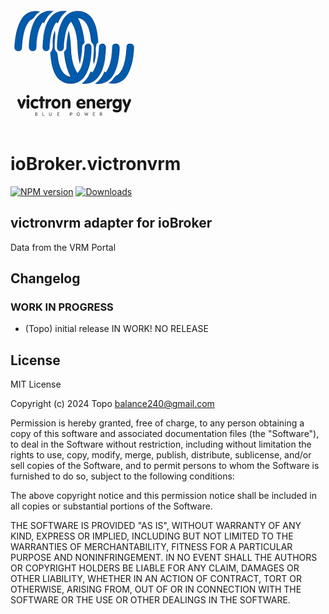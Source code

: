 ![Logo](admin/victronvrm.png)
# ioBroker.victronvrm

[![NPM version](https://img.shields.io/npm/v/iobroker.victronvrm.svg)](https://www.npmjs.com/package/iobroker.victronvrm)
[![Downloads](https://img.shields.io/npm/dm/iobroker.victronvrm.svg)](https://www.npmjs.com/package/iobroker.victronvrm)

## victronvrm adapter for ioBroker

Data from the VRM Portal



## Changelog
<!--
	Placeholder for the next version (at the beginning of the line):
	### **WORK IN PROGRESS**
-->

### **WORK IN PROGRESS**
* (Topo) initial release
IN WORK! NO RELEASE

## License
MIT License

Copyright (c) 2024 Topo <balance240@gmail.com>

Permission is hereby granted, free of charge, to any person obtaining a copy
of this software and associated documentation files (the "Software"), to deal
in the Software without restriction, including without limitation the rights
to use, copy, modify, merge, publish, distribute, sublicense, and/or sell
copies of the Software, and to permit persons to whom the Software is
furnished to do so, subject to the following conditions:

The above copyright notice and this permission notice shall be included in all
copies or substantial portions of the Software.

THE SOFTWARE IS PROVIDED "AS IS", WITHOUT WARRANTY OF ANY KIND, EXPRESS OR
IMPLIED, INCLUDING BUT NOT LIMITED TO THE WARRANTIES OF MERCHANTABILITY,
FITNESS FOR A PARTICULAR PURPOSE AND NONINFRINGEMENT. IN NO EVENT SHALL THE
AUTHORS OR COPYRIGHT HOLDERS BE LIABLE FOR ANY CLAIM, DAMAGES OR OTHER
LIABILITY, WHETHER IN AN ACTION OF CONTRACT, TORT OR OTHERWISE, ARISING FROM,
OUT OF OR IN CONNECTION WITH THE SOFTWARE OR THE USE OR OTHER DEALINGS IN THE
SOFTWARE.